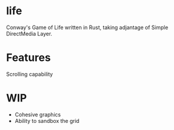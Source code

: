 # life

Conway's Game of Life written in Rust, taking adjantage of Simple DirectMedia Layer.

# Features

Scrolling capability

# WIP

- Cohesive graphics
- Ability to sandbox the grid
